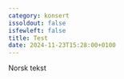 ```yaml
---
category: konsert
issoldout: false
isfewleft: false
title: Test
date: 2024-11-23T15:28:00+0100
---
```

Norsk tekst
